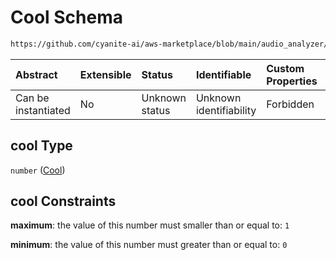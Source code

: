 # Cool Schema

```txt
https://github.com/cyanite-ai/aws-marketplace/blob/main/audio_analyzer/schemes/marketplace_v1/schema/TaggingV8.schema.json#/$defs/CharacterScoresV1/properties/cool
```



| Abstract            | Extensible | Status         | Identifiable            | Custom Properties | Additional Properties | Access Restrictions | Defined In                                                                     |
| :------------------ | :--------- | :------------- | :---------------------- | :---------------- | :-------------------- | :------------------ | :----------------------------------------------------------------------------- |
| Can be instantiated | No         | Unknown status | Unknown identifiability | Forbidden         | Allowed               | none                | [TaggingV8.schema.json\*](../out/TaggingV8.schema.json "open original schema") |

## cool Type

`number` ([Cool](taggingv8-defs-characterscoresv1-properties-cool.md))

## cool Constraints

**maximum**: the value of this number must smaller than or equal to: `1`

**minimum**: the value of this number must greater than or equal to: `0`
